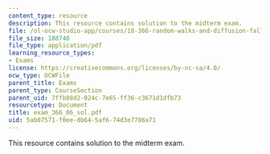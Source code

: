 ```yaml
---
content_type: resource
description: This resource contains solution to the midterm exam.
file: /ol-ocw-studio-app/courses/18-366-random-walks-and-diffusion-fall-2006/5ab07571f0eedb645af674d3e7786a71_exam_366_06_sol.pdf
file_size: 188740
file_type: application/pdf
learning_resource_types:
- Exams
license: https://creativecommons.org/licenses/by-nc-sa/4.0/
ocw_type: OCWFile
parent_title: Exams
parent_type: CourseSection
parent_uid: 7ffb88d2-024c-7e65-ff36-c3671d1dfb73
resourcetype: Document
title: exam_366_06_sol.pdf
uid: 5ab07571-f0ee-db64-5af6-74d3e7786a71
---
```

This resource contains solution to the midterm exam.